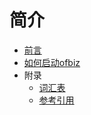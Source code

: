 # 简介

* [前言](README.md)
* [如何启动ofbiz](how-to-setup-ofbiz.md)
* 附录
    * [词汇表](glossary.md)
    * [参考引用](references.md)
